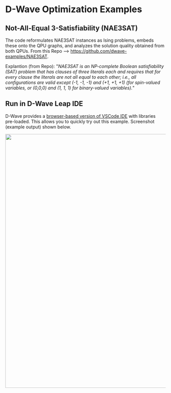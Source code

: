 # D-Wave Optimization Examples

## Not-All-Equal 3-Satisfiability (NAE3SAT)

The code reformulates NAE3SAT instances as Ising problems, embeds these onto the QPU graphs, and analyzes the solution quality obtained from both QPUs. From this Repo --> https://github.com/dwave-examples/NAE3SAT. 

Explantion (from Repo): "*NAE3SAT is an NP-complete Boolean satisfiability (SAT) problem that has clauses of three literals each and requires that for every clause the literals are not all equal to each other; i.e., all configurations are valid except (-1, -1, -1) and (+1, +1, +1) (for spin-valued variables, or (0,0,0) and (1, 1, 1) for binary-valued variables).*"

## Run in D-Wave Leap IDE

D-Wave provides a [browser-based version of VSCode IDE](https://ide.dwavesys.io/#https://github.com/dwave-examples/NAE3SAT) with libraries pre-loaded.  This allows you to quickly try out this example.  Screenshot (example output) shown below.

<img src="https://github.com/lynnlangit/learning-quantum/blob/main/images/d-wave-ide.png" width=800>
